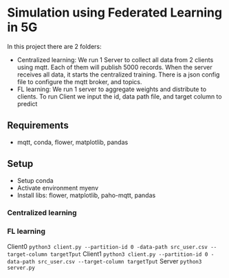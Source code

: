 # Simulation using Federated Learning in 5G
In this project there are 2 folders:
- Centralized learning: We run 1 Server to collect all data from 2 clients using mqtt. Each of them will publish 5000 records. When the server receives all data, it starts the centralized training. There is a json config file to configure the mqtt broker, and topics.
- FL learning: We run 1 server to aggregate weights  and distribute to clients. To run Client we input the id, data path file, and target column to predict

## Requirements
- mqtt, conda, flower, matplotlib, pandas
## Setup
- Setup conda
- Activate environment myenv
- Install libs: flower, matplotlib, paho-mqtt, pandas
### Centralized learning
### FL learning
Client0
`python3 client.py --partition-id 0 -data-path src_user.csv --target-column targetTput`
Client1
`python3 client.py --partition-id 0 -data-path src_user.csv --target-column targetTput`
Server
`python3 server.py`
